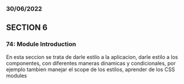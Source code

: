 ### 30/06/2022
## SECTION 6
### 74: Module Introduction
En esta seccion se trata de darle estilo a la aplicacion, darle estilo a los componentes, con diferentes maneras dinamicas y condicionales, por ejemplo tambien manejar el scope de los estilos, aprender de los CSS modules